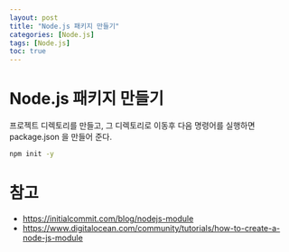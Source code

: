 ```yaml
---
layout: post
title: "Node.js 패키지 만들기"
categories: [Node.js]
tags: [Node.js]
toc: true
---
```


# Node.js 패키지 만들기 

프로젝트 디렉토리를 만들고, 그 디렉토리로 이동후 다음 명령어를 실행하면 package.json 을 만들어 준다. 
```sh 
npm init -y 
```



# 참고 
- https://initialcommit.com/blog/nodejs-module
- https://www.digitalocean.com/community/tutorials/how-to-create-a-node-js-module